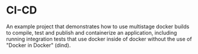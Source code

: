 # CI-CD
An example project that demonstrates how to use multistage docker builds to compile, test and publish and containerize an application, including running integration tests that use docker inside of docker without the use of "Docker in Docker" (dind).